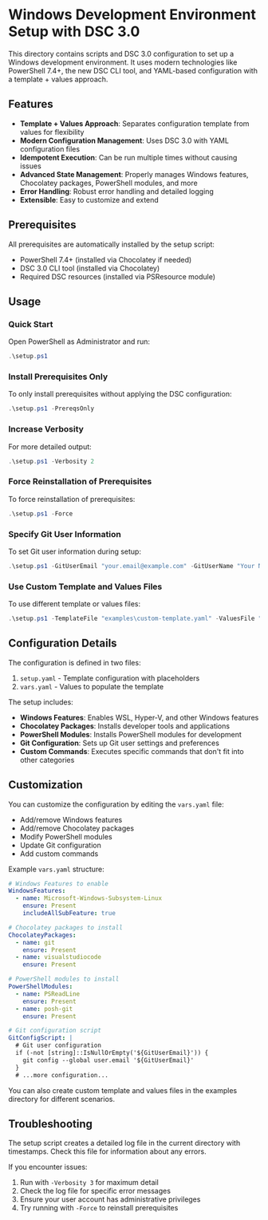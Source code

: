 # Windows Development Environment Setup with DSC 3.0

This directory contains scripts and DSC 3.0 configuration to set up a Windows development environment. It uses modern technologies like PowerShell 7.4+, the new DSC CLI tool, and YAML-based configuration with a template + values approach.

## Features

- **Template + Values Approach**: Separates configuration template from values for flexibility
- **Modern Configuration Management**: Uses DSC 3.0 with YAML configuration files
- **Idempotent Execution**: Can be run multiple times without causing issues
- **Advanced State Management**: Properly manages Windows features, Chocolatey packages, PowerShell modules, and more
- **Error Handling**: Robust error handling and detailed logging
- **Extensible**: Easy to customize and extend

## Prerequisites

All prerequisites are automatically installed by the setup script:

- PowerShell 7.4+ (installed via Chocolatey if needed)
- DSC 3.0 CLI tool (installed via Chocolatey)
- Required DSC resources (installed via PSResource module)

## Usage

### Quick Start

Open PowerShell as Administrator and run:

```powershell
.\setup.ps1
```

### Install Prerequisites Only

To only install prerequisites without applying the DSC configuration:

```powershell
.\setup.ps1 -PrereqsOnly
```

### Increase Verbosity

For more detailed output:

```powershell
.\setup.ps1 -Verbosity 2
```

### Force Reinstallation of Prerequisites

To force reinstallation of prerequisites:

```powershell
.\setup.ps1 -Force
```

### Specify Git User Information

To set Git user information during setup:

```powershell
.\setup.ps1 -GitUserEmail "your.email@example.com" -GitUserName "Your Name"
```

### Use Custom Template and Values Files

To use different template or values files:

```powershell
.\setup.ps1 -TemplateFile "examples\custom-template.yaml" -ValuesFile "examples\custom-values.yaml"
```

## Configuration Details

The configuration is defined in two files:

1. `setup.yaml` - Template configuration with placeholders
2. `vars.yaml` - Values to populate the template

The setup includes:

- **Windows Features**: Enables WSL, Hyper-V, and other Windows features
- **Chocolatey Packages**: Installs developer tools and applications
- **PowerShell Modules**: Installs PowerShell modules for development
- **Git Configuration**: Sets up Git user settings and preferences
- **Custom Commands**: Executes specific commands that don't fit into other categories

## Customization

You can customize the configuration by editing the `vars.yaml` file:

- Add/remove Windows features
- Add/remove Chocolatey packages
- Modify PowerShell modules
- Update Git configuration
- Add custom commands

Example `vars.yaml` structure:

```yaml
# Windows Features to enable
WindowsFeatures:
  - name: Microsoft-Windows-Subsystem-Linux
    ensure: Present
    includeAllSubFeature: true

# Chocolatey packages to install
ChocolateyPackages:
  - name: git
    ensure: Present
  - name: visualstudiocode
    ensure: Present

# PowerShell modules to install
PowerShellModules:
  - name: PSReadLine
    ensure: Present
  - name: posh-git
    ensure: Present

# Git configuration script
GitConfigScript: |
  # Git user configuration
  if (-not [string]::IsNullOrEmpty('${GitUserEmail}')) {
    git config --global user.email '${GitUserEmail}'
  }
  # ...more configuration...
```

You can also create custom template and values files in the examples directory for different scenarios.

## Troubleshooting

The setup script creates a detailed log file in the current directory with timestamps. Check this file for information about any errors.

If you encounter issues:

1. Run with `-Verbosity 3` for maximum detail
2. Check the log file for specific error messages
3. Ensure your user account has administrative privileges
4. Try running with `-Force` to reinstall prerequisites
